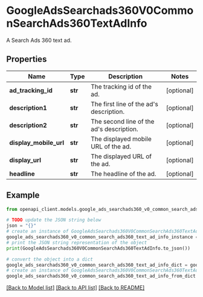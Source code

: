 # GoogleAdsSearchads360V0CommonSearchAds360TextAdInfo

A Search Ads 360 text ad.

## Properties

Name | Type | Description | Notes
------------ | ------------- | ------------- | -------------
**ad_tracking_id** | **str** | The tracking id of the ad. | [optional] 
**description1** | **str** | The first line of the ad&#39;s description. | [optional] 
**description2** | **str** | The second line of the ad&#39;s description. | [optional] 
**display_mobile_url** | **str** | The displayed mobile URL of the ad. | [optional] 
**display_url** | **str** | The displayed URL of the ad. | [optional] 
**headline** | **str** | The headline of the ad. | [optional] 

## Example

```python
from openapi_client.models.google_ads_searchads360_v0_common_search_ads360_text_ad_info import GoogleAdsSearchads360V0CommonSearchAds360TextAdInfo

# TODO update the JSON string below
json = "{}"
# create an instance of GoogleAdsSearchads360V0CommonSearchAds360TextAdInfo from a JSON string
google_ads_searchads360_v0_common_search_ads360_text_ad_info_instance = GoogleAdsSearchads360V0CommonSearchAds360TextAdInfo.from_json(json)
# print the JSON string representation of the object
print(GoogleAdsSearchads360V0CommonSearchAds360TextAdInfo.to_json())

# convert the object into a dict
google_ads_searchads360_v0_common_search_ads360_text_ad_info_dict = google_ads_searchads360_v0_common_search_ads360_text_ad_info_instance.to_dict()
# create an instance of GoogleAdsSearchads360V0CommonSearchAds360TextAdInfo from a dict
google_ads_searchads360_v0_common_search_ads360_text_ad_info_from_dict = GoogleAdsSearchads360V0CommonSearchAds360TextAdInfo.from_dict(google_ads_searchads360_v0_common_search_ads360_text_ad_info_dict)
```
[[Back to Model list]](../README.md#documentation-for-models) [[Back to API list]](../README.md#documentation-for-api-endpoints) [[Back to README]](../README.md)


